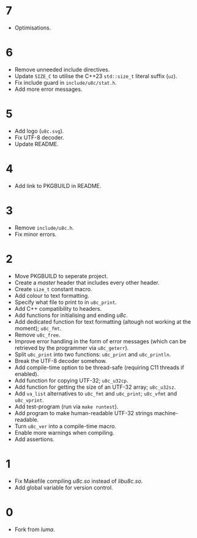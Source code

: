 # 7

* Optimisations.

# 6

* Remove unneeded include directives.
* Update `SIZE_C` to utilise the C++23 `std::size_t` literal suffix (`uz`).
* Fix include guard in `include/u8c/stat.h`.
* Add more error messages.

# 5

* Add logo (`u8c.svg`).
* Fix UTF-8 decoder.
* Update README.

# 4

* Add link to PKGBUILD in README.

# 3

* Remove `include/u8c.h`.
* Fix minor errors.

# 2

* Move PKGBUILD to seperate project.
* Create a *master* header that includes every other header.
* Create `size_t` constant macro.
* Add colour to text formatting.
* Specify what file to print to in `u8c_print`.
* Add C++ compatibility to headers.
* Add functions for initialising and ending *u8c*.
* Add dedicated function for text formatting (altough not working at the moment); `u8c_fmt`.
* Remove `u8c_free`.
* Improve error handling in the form of error messages (which can be retrieved by the programmer via `u8c_geterr`).
* Split `u8c_print` into two functions: `u8c_print` and `u8c_println`.
* Break the UTF-8 decoder somehow.
* Add compile-time option to be thread-safe (requiring C11 threads if enabled).
* Add function for copying UTF-32; `u8c_u32cp`.
* Add function for getting the size of an UTF-32 array; `u8c_u32sz`.
* Add `va_list` alternatives to `u8c_fmt` and `u8c_print`; `u8c_vfmt` and `u8c_vprint`.
* Add test-program (run via `make runtest`).
* Add program to make human-readable UTF-32 strings machine-readable.
* Turn `u8c_ver` into a compile-time macro.
* Enable more warnings when compiling.
* Add assertions.

# 1

* Fix Makefile compiling *u8c.so* instead of *libu8c.so*.
* Add global variable for version control.

# 0

* Fork from *luma*.
